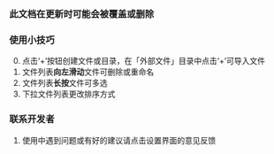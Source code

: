 ### 此文档在更新时可能会被覆盖或删除

### 使用小技巧

0. 点击‘+’按钮创建文件或目录，在「外部文件」目录中点击‘+’可导入文件
1. 文件列表**向左滑动**文件可删除或重命名
2. 文件列表**长按**文件可多选
3. 下拉文件列表更改排序方式

### 联系开发者

1. 使用中遇到问题或有好的建议请点击设置界面的意见反馈



